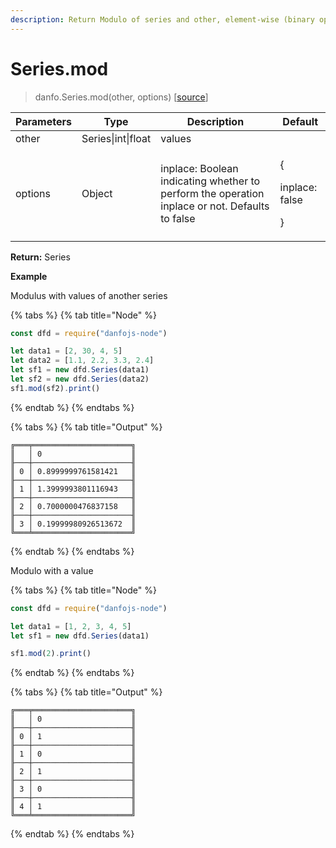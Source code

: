 ```yaml
---
description: Return Modulo of series and other, element-wise (binary operator mod).
---
```


# Series.mod

> danfo.Series.mod(other, options)  \[[source](https://github.com/opensource9ja/danfojs/blob/master/danfojs/src/core/series.js#L235)]

| Parameters | Type               | Description                                                                                    | Default                               |
| ---------- | ------------------ | ---------------------------------------------------------------------------------------------- | ------------------------------------- |
| other      | Series\|int\|float | values                                                                                         |                                       |
| options    | Object             | inplace: Boolean indicating whether to perform the operation inplace or not. Defaults to false | <p>{</p><p>inplace: false</p><p>}</p> |

**Return:** Series

**Example**

Modulus with values of another series

{% tabs %}
{% tab title="Node" %}
```javascript
const dfd = require("danfojs-node")

let data1 = [2, 30, 4, 5]
let data2 = [1.1, 2.2, 3.3, 2.4]
let sf1 = new dfd.Series(data1)
let sf2 = new dfd.Series(data2)
sf1.mod(sf2).print()
```
{% endtab %}
{% endtabs %}

{% tabs %}
{% tab title="Output" %}
```
╔═══╤══════════════════════╗
║   │ 0                    ║
╟───┼──────────────────────╢
║ 0 │ 0.8999999761581421   ║
╟───┼──────────────────────╢
║ 1 │ 1.3999993801116943   ║
╟───┼──────────────────────╢
║ 2 │ 0.7000000476837158   ║
╟───┼──────────────────────╢
║ 3 │ 0.19999980926513672  ║
╚═══╧══════════════════════╝
```
{% endtab %}
{% endtabs %}

Modulo with a value

{% tabs %}
{% tab title="Node" %}
```javascript
const dfd = require("danfojs-node")

let data1 = [1, 2, 3, 4, 5]
let sf1 = new dfd.Series(data1)

sf1.mod(2).print()
```
{% endtab %}
{% endtabs %}

{% tabs %}
{% tab title="Output" %}
```
╔═══╤══════════════════════╗
║   │ 0                    ║
╟───┼──────────────────────╢
║ 0 │ 1                    ║
╟───┼──────────────────────╢
║ 1 │ 0                    ║
╟───┼──────────────────────╢
║ 2 │ 1                    ║
╟───┼──────────────────────╢
║ 3 │ 0                    ║
╟───┼──────────────────────╢
║ 4 │ 1                    ║
╚═══╧══════════════════════╝
```
{% endtab %}
{% endtabs %}
